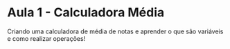 # Aula 1 - Calculadora Média
Criando uma calculadora de média de notas e aprender o que são variáveis e como realizar operações!

